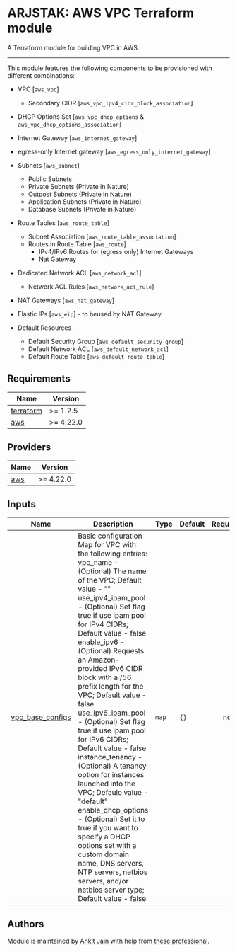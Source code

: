 # ARJSTAK: AWS VPC Terraform module

A Terraform module for building VPC in AWS.

---

This module features the following components to be provisioned with different combinations:

- VPC [`aws_vpc`]
    - Secondary CIDR [`aws_vpc_ipv4_cidr_block_association`]
- DHCP Options Set [`aws_vpc_dhcp_options` & `aws_vpc_dhcp_options_association`]
- Internet Gateway [`aws_internet_gateway`]
- egress-only Internet gateway [`aws_egress_only_internet_gateway`]
- Subnets [`aws_subnet`]
    - Public Subnets
    - Private Subnets (Private in Nature)
    - Outpost Subnets (Private in Nature)
    - Application Subnets (Private in Nature)
    - Database Subnets (Private in Nature)
- Route Tables [`aws_route_table`]
    - Subnet Association [`aws_route_table_association`]
    - Routes in Route Table [`aws_route`]
        - IPv4/IPv6 Routes for (egress only) Internet Gateways
        - Nat Gateway
- Dedicated Network ACL [`aws_network_acl`]
    - Network ACL Rules [`aws_network_acl_rule`]
- NAT Gateways [`aws_nat_gateway`]
- Elastic IPs [`aws_eip`] - to beused by NAT Gateway


- Default Resources
    - Default Security Group [`aws_default_security_group`]
    - Default Network ACL [`aws_default_network_acl`]
    - Default Route Table [`aws_default_route_table`]

## Requirements

| Name | Version |
|------|---------|
| <a name="requirement_terraform"></a> [terraform](#requirement\_terraform) | >= 1.2.5 |
| <a name="requirement_aws"></a> [aws](#requirement\_aws) | >= 4.22.0 |

## Providers

| Name | Version |
|------|---------|
| <a name="provider_aws"></a> [aws](#provider\_aws) | >= 4.22.0 |

## Inputs

| Name | Description | Type | Default | Required | Example|
|------|-----------------------------------------|------|---------|:--------:|---------|
| <a name="vpc_base_configs"></a> [vpc_base_configs](#input\_vpc\_base\_configs) | Basic configuration Map for VPC with the following entries: <br> vpc_name - (Optional) The name of the VPC; Default value - "" <br> use_ipv4_ipam_pool - (Optional) Set flag true if use ipam pool for IPv4 CIDRs; Default value - false<br> enable_ipv6 - (Optional) Requests an Amazon-provided IPv6 CIDR block with a /56 prefix length for the VPC; Default value - false<br> use_ipv6_ipam_pool - (Optional) Set flag true if use ipam pool for IPv6 CIDRs; Default value - false<br> instance_tenancy - (Optional) A tenancy option for instances launched into the VPC; Defaule value - "default"<br> enable_dhcp_options - (Optional) Set it to true if you want to specify a DHCP options set with a custom domain name, DNS servers, NTP servers, netbios servers, and/or netbios server type; Default value - false| `map` | `{}` | no | <pre>vpc_base_configs = {<br>     "vpc_name"         = "my-vpc"<br>     "use_ipv4_ipam_pool"   = false<br>     "enable_ipv6" 			= true<br>     "use_ipv6_ipam_pool"   = false<br>     "instance_tenancy"     = "default"<br>     "enable_dhcp_options"  = false<br>   }<pre>|

## Authors

Module is maintained by [Ankit Jain](https://github.com/ankit-jn) with help from [these professional](https://github.com/arjstack/terraform-aws-vpc/graphs/contributors).
